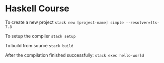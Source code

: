 # Haskell Course

To create a new project
`stack new [project-name] simple --resolver=lts-7.8`

To setup the compiler
`stack setup`

To build from source
`stack build`

After the compilation finished successfully:
`stack exec hello-world`
